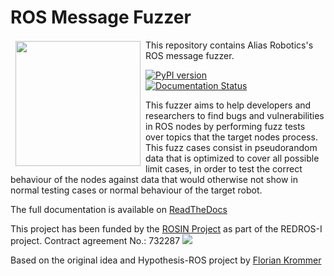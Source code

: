 # ROS Message Fuzzer
<a href="http://www.aliasrobotics.com"><img src="https://aliasrobotics.com/images/logo.png" align="left" hspace="8" vspace="2" width="200"></a>

This repository contains Alias Robotics's ROS message fuzzer.

[![PyPI version](https://badge.fury.io/py/ros1_fuzzer.svg)](https://badge.fury.io/py/ros1_fuzzer)   
[![Documentation Status](https://readthedocs.org/projects/ros1_fuzzer/badge/?version=latest)](https://ros1_fuzzer.readthedocs.io/en/latest/?badge=latest)   


This fuzzer aims to help developers and researchers to find bugs and vulnerabilities in ROS nodes by performing fuzz tests
over topics that the target nodes process. This fuzz cases consist in pseudorandom data that is optimized to cover all
possible limit cases, in order to test the correct behaviour of the nodes against data that would otherwise not show 
in normal testing cases or normal behaviour of the target robot.

The full documentation is available on [ReadTheDocs](https://ros1_fuzzer.readthedocs.com)

This project has been funded by the [ROSIN Project](http://rosin-project.eu/) as part of the REDROS-I project.
Contract agreement No.: 732287
<img src="http://rosin-project.eu/wp-content/uploads/2017/03/Logo_ROSIN_CMYK-Website.png"/>

Based on the original idea and Hypothesis-ROS project by [Florian Krommer](https://github.com/fkromer/hypothesis-ros)


